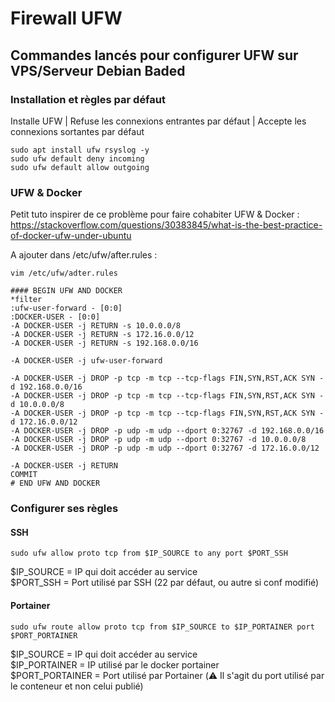 # Firewall UFW
## Commandes lancés pour configurer UFW sur VPS/Serveur Debian Baded

### Installation et règles par défaut

Installe UFW | Refuse les connexions entrantes par défaut | Accepte les connexions sortantes par défaut

```
sudo apt install ufw rsyslog -y
sudo ufw default deny incoming
sudo ufw default allow outgoing
```
### UFW & Docker 

Petit tuto inspirer de ce problème pour faire cohabiter UFW & Docker : https://stackoverflow.com/questions/30383845/what-is-the-best-practice-of-docker-ufw-under-ubuntu

A ajouter dans /etc/ufw/after.rules :

```
vim /etc/ufw/adter.rules

#### BEGIN UFW AND DOCKER
*filter
:ufw-user-forward - [0:0]
:DOCKER-USER - [0:0]
-A DOCKER-USER -j RETURN -s 10.0.0.0/8
-A DOCKER-USER -j RETURN -s 172.16.0.0/12
-A DOCKER-USER -j RETURN -s 192.168.0.0/16

-A DOCKER-USER -j ufw-user-forward

-A DOCKER-USER -j DROP -p tcp -m tcp --tcp-flags FIN,SYN,RST,ACK SYN -d 192.168.0.0/16
-A DOCKER-USER -j DROP -p tcp -m tcp --tcp-flags FIN,SYN,RST,ACK SYN -d 10.0.0.0/8
-A DOCKER-USER -j DROP -p tcp -m tcp --tcp-flags FIN,SYN,RST,ACK SYN -d 172.16.0.0/12
-A DOCKER-USER -j DROP -p udp -m udp --dport 0:32767 -d 192.168.0.0/16
-A DOCKER-USER -j DROP -p udp -m udp --dport 0:32767 -d 10.0.0.0/8
-A DOCKER-USER -j DROP -p udp -m udp --dport 0:32767 -d 172.16.0.0/12

-A DOCKER-USER -j RETURN
COMMIT
# END UFW AND DOCKER
```
### Configurer ses règles 
#### SSH
```
sudo ufw allow proto tcp from $IP_SOURCE to any port $PORT_SSH
```
$IP_SOURCE = IP qui doit accéder au service \
$PORT_SSH = Port utilisé par SSH (22 par défaut, ou autre si conf modifié) 

#### Portainer
```
sudo ufw route allow proto tcp from $IP_SOURCE to $IP_PORTAINER port $PORT_PORTAINER
```
$IP_SOURCE = IP qui doit accéder au service \
$IP_PORTAINER = IP utilisé par le docker portainer \
$PORT_PORTAINER = Port utilisé par Portainer (⚠️ Il s'agit du port utilisé par le conteneur et non celui publié) 
